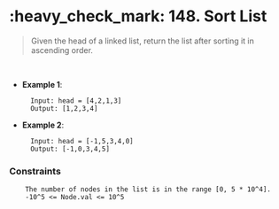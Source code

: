 <h1>:heavy_check_mark: 148. Sort List</h1>
<blockquote>Given the head of a linked list, return the list after sorting it in ascending order.
</blockquote><br>

* **Example 1**:<br>

        Input: head = [4,2,1,3]
        Output: [1,2,3,4]
      
* **Example 2**:<br>

        Input: head = [-1,5,3,4,0]
        Output: [-1,0,3,4,5]

### **Constraints**

        The number of nodes in the list is in the range [0, 5 * 10^4].
        -10^5 <= Node.val <= 10^5
